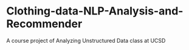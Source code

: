 # Clothing-data-NLP-Analysis-and-Recommender
A course project of Analyzing Unstructured Data class at UCSD
